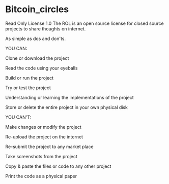 # Bitcoin_circles
Read Only License 1.0
The ROL is an open source license for closed source projects to share thoughts on internet.

As simple as dos and don'ts.

YOU CAN:

Clone or download the project

Read the code using your eyeballs

Build or run the project

Try or test the project

Understanding or learning the implementations of the project

Store or delete the entire project in your own physical disk

YOU CAN'T:

Make changes or modify the project

Re-upload the project on the internet

Re-submit the project to any market place

Take screenshots from the project

Copy & paste the files or code to any other project

Print the code as a physical paper

